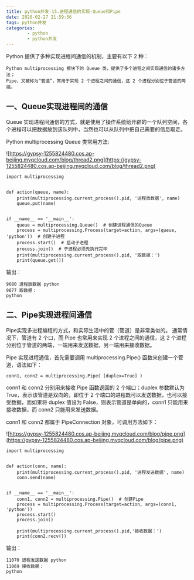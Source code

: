 ```yaml
---
title: python并发-15.进程通信的实现-Queue和Pipe
date: 2020-02-27 21:59:56
tags: python并发
categories:
        - python
        - python并发
---
```

Python 提供了多种实现进程间通信的机制，主要有以下 2 种：

    Python multiprocessing 模块下的 Queue 类，提供了多个进程之间实现通信的诸多方法；
    Pipe，又被称为“管道”，常用于实现 2 个进程之间的通信，这 2 个进程分别位于管道的两端。

## 一、Queue实现进程间的通信
Queue 实现进程间通信的方式，就是使用了操作系统给开辟的一个队列空间，各个进程可以把数据放到该队列中，当然也可以从队列中把自己需要的信息取走。

Python multiprocessing Queue 类常用方法:

![https://gypsy-1255824480.cos.ap-beijing.myqcloud.com/blog/thread2.png](https://gypsy-1255824480.cos.ap-beijing.myqcloud.com/blog/thread2.png)

```
import multiprocessing


def action(queue, name):
    print(multiprocessing.current_process().pid, '进程放数据', name)
    queue.put(name)


if __name__ == '__main__':
    queue = multiprocessing.Queue()  # 创建进程通信的Queue
    process = multiprocessing.Process(target=action, args=(queue, 'python'))  # 创建子进程
    process.start()  # 启动子进程
    process.join()  # 子进程必须先执行完毕
    print(multiprocessing.current_process().pid, '取数据：')
    print(queue.get())
```

输出：

    9680 进程放数据 python
    9677 取数据：
    python

## 二、Pipe实现进程间通信
Pipe实现多进程编程的方式，和实际生活中的管（管道）是非常类似的。
通常情况下，管道有 2 个口，而 Pipe 也常用来实现 2 个进程之间的通信，这 2 个进程分别位于管道的两端，一端用来发送数据，另一端用来接收数据。

Pipe 实现进程通信，首先需要调用 multiprocessing.Pipe() 函数来创建一个管道，语法如下：

    conn1, conn2 = multiprocessing.Pipe( [duplex=True] )

conn1 和 conn2 分别用来接收 Pipe 函数返回的 2 个端口；duplex 参数默认为 True，表示该管道是双向的，即位于 2 个端口的进程既可以发送数据，也可以接受数据，而如果将 duplex 值设为 False，则表示管道是单向的，conn1 只能用来接收数据，而 conn2 只能用来发送数据。

conn1 和 conn2 都属于 PipeConnection 对象，可调用方法如下：

![https://gypsy-1255824480.cos.ap-beijing.myqcloud.com/blog/pipe.png](https://gypsy-1255824480.cos.ap-beijing.myqcloud.com/blog/pipe.png)

```
import multiprocessing


def action(conn, name):
    print(multiprocessing.current_process().pid, '进程发送数据', name)
    conn.send(name)


if __name__ == '__main__':
    conn1, conn2 = multiprocessing.Pipe()  # 创建Pipe
    process = multiprocessing.Process(target=action, args=(conn1, 'python'))
    process.start()
    process.join()

    print(multiprocessing.current_process().pid,'接收数据：')
    print(conn2.recv())
```

输出：

    11070 进程发送数据 python
    11069 接收数据：
    python

